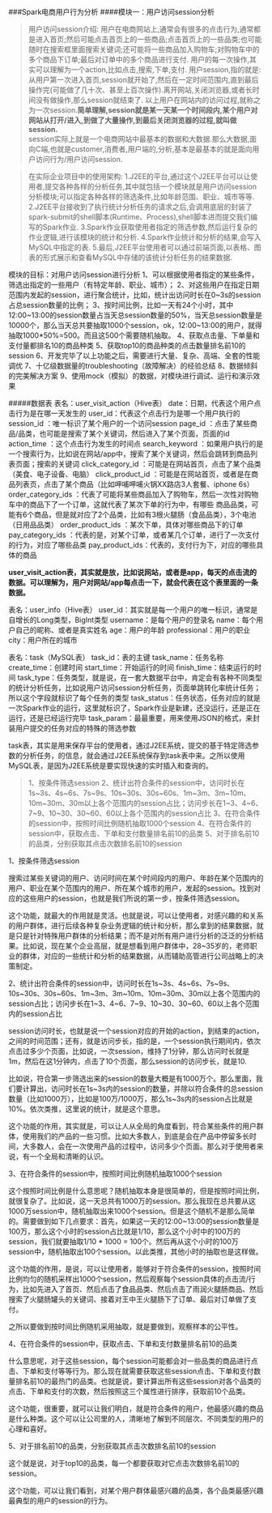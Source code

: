 ###Spark电商用户行为分析
####模块一：用户访问session分析
> 用户访问session介绍:
  用户在电商网站上,通常会有很多的点击行为,通常都是进入首页;然后可能点击首页上的一些商品;点击首页上的一些品类;也可能随时在搜索框里面搜索关键词;还可能将一些商品加入购物车;对购物车中的多个商品下订单;最后对订单中的多个商品进行支付.
  用户的每一次操作,其实可以理解为一个action,比如点击,搜索,下单,支付.
  用户session,指的就是:从用户第一次进入首页,session就开始了,然后在一定时间范围内,直到最后操作完(可能做了几十次、甚至上百次操作).离开网站,关闭浏览器,或者长时间没有做操作,那么session就结束了.
  以上用户在网站内的访问过程,就称之为一次session.**简单理解,session就是某一天某一个时间段内,某个用户对网站从打开/进入,到做了大量操作,到最后关闭浏览器的过程,就叫做session.**    
  session实际上就是一个电商网站中最基本的数据和大数据.那么大数据,面向C端,也就是customer,消费者,用户端的,分析,基本是最基本的就是面向用户访问行为/用户访问session.

> 在实际企业项目中的使用架构:
  1.J2EE的平台,通过这个J2EE平台可以让使用者,提交各种各样的分析任务,其中就包括一个模块就是用户访问session分析模块;可以指定各种各样的筛选条件,比如年龄范围、职业、城市等等.
  2.J2EE平台接收到了执行统计分析任务的请求之后,会调用底层的封装了spark-submit的shell脚本(Runtime、Process),shell脚本进而提交我们编写的Spark作业.
  3.Spark作业获取使用者指定的筛选参数,然后运行复杂的作业逻辑,进行该模块的统计和分析.
  4.Spark作业统计和分析的结果,会写入MySQL中指定的表.
  5.最后,J2EE平台使用者可以通过前端页面,以表格、图表的形式展示和查看MySQL中存储的该统计分析任务的结果数据.
  
模块的目标：对用户访问session进行分析
1、可以根据使用者指定的某些条件，筛选出指定的一些用户（有特定年龄、职业、城市）；
2、对这些用户在指定日期范围内发起的session，进行聚合统计，比如，统计出访问时长在0~3s的session占总session数量的比例；
3、按时间比例，比如一天有24个小时，其中12:00~13:00的session数量占当天总session数量的50%，当天总session数量是10000个，那么当天总共要抽取1000个session，ok，12:00~13:00的用户，就得抽取1000*50%=500。而且这500个需要随机抽取。
4、获取点击量、下单量和支付量都排名10的商品种类
5、获取top10的商品种类的点击数量排名前10的session
6、开发完毕了以上功能之后，需要进行大量、复杂、高端、全套的性能调优
7、十亿级数据量的troubleshooting（故障解决）的经验总结
8、数据倾斜的完美解决方案
9、使用mock（模拟）的数据，对模块进行调试、运行和演示效果

#####数据表
表名：user_visit_action（Hive表）
date：日期，代表这个用户点击行为是在哪一天发生的
user_id：代表这个点击行为是哪一个用户执行的
session_id ：唯一标识了某个用户的一个访问session
page_id ：点击了某些商品/品类，也可能是搜索了某个关键词，然后进入了某个页面，页面的id
action_time ：这个点击行为发生的时间点
search_keyword ：如果用户执行的是一个搜索行为，比如说在网站/app中，搜索了某个关键词，然后会跳转到商品列表页面；搜索的关键词
click_category_id ：可能是在网站首页，点击了某个品类（美食、电子设备、电脑）
click_product_id ：可能是在网站首页，或者是在商品列表页，点击了某个商品（比如呷哺呷哺火锅XX路店3人套餐、iphone 6s）
order_category_ids ：代表了可能将某些商品加入了购物车，然后一次性对购物车中的商品下了一个订单，这就代表了某次下单的行为中，有哪些
商品品类，可能有6个商品，但是就对应了2个品类，比如有3根火腿肠（食品品类），3个电池（日用品品类）
order_product_ids ：某次下单，具体对哪些商品下的订单
pay_category_ids ：代表的是，对某个订单，或者某几个订单，进行了一次支付的行为，对应了哪些品类
pay_product_ids：代表的，支付行为下，对应的哪些具体的商品

**user_visit_action表，其实就是放，比如说网站，或者是app，每天的点击流的数据。可以理解为，用户对网站/app每点击一下，就会代表在这个表里面的一条数据。**

表名：user_info（Hive表）
user_id：其实就是每一个用户的唯一标识，通常是自增长的Long类型，BigInt类型
username：是每个用户的登录名
name：每个用户自己的昵称、或者是真实姓名
age：用户的年龄
professional：用户的职业
city：用户所在的城市

表名：task（MySQL表）
task_id：表的主键
task_name：任务名称
create_time：创建时间
start_time：开始运行的时间
finish_time：结束运行的时间
task_type：任务类型，就是说，在一套大数据平台中，肯定会有各种不同类型的统计分析任务，比如说用户访问session分析任务，页面单跳转化率统计任务；所以这个字段就标识了每个任务的类型
task_status：任务状态，任务对应的就是一次Spark作业的运行，这里就标识了，Spark作业是新建，还没运行，还是正在运行，还是已经运行完毕
task_param：最最重要，用来使用JSON的格式，来封装用户提交的任务对应的特殊的筛选参数

task表，其实是用来保存平台的使用者，通过J2EE系统，提交的基于特定筛选参数的分析任务，的信息，就会通过J2EE系统保存到task表中来。之所以使用MySQL表，是因为J2EE系统是要实现快速的实时插入和查询的。

> 1、按条件筛选session
  2、统计出符合条件的session中，访问时长在1s~3s、4s~6s、7s~9s、10s~30s、30s~60s、1m~3m、3m~10m、10m~30m、30m以上各个范围内的session占比；访问步长在1~3、4~6、7~9、10~30、30~60、60以上各个范围内的session占比
  3、在符合条件的session中，按照时间比例随机抽取1000个session
  4、在符合条件的session中，获取点击、下单和支付数量排名前10的品类
  5、对于排名前10的品类，分别获取其点击次数排名前10的session
    
  1、按条件筛选session
  
  搜索过某些关键词的用户、访问时间在某个时间段内的用户、年龄在某个范围内的用户、职业在某个范围内的用户、所在某个城市的用户，发起的session。找到对应的这些用户的session，也就是我们所说的第一步，按条件筛选session。
  
  这个功能，就最大的作用就是灵活。也就是说，可以让使用者，对感兴趣的和关系的用户群体，进行后续各种复杂业务逻辑的统计和分析，那么拿到的结果数据，就是只是针对特殊用户群体的分析结果；而不是对所有用户进行分析的泛泛的分析结果。比如说，现在某个企业高层，就是想看到用户群体中，28~35岁的，老师职业的群体，对应的一些统计和分析的结果数据，从而辅助高管进行公司战略上的决策制定。
  
  2、统计出符合条件的session中，访问时长在1s~3s、4s~6s、7s~9s、10s~30s、30s~60s、1m~3m、3m~10m、10m~30m、30m以上各个范围内的session占比；访问步长在1~3、4~6、7~9、10~30、30~60、60以上各个范围内的session占比
  
  session访问时长，也就是说一个session对应的开始的action，到结束的action，之间的时间范围；还有，就是访问步长，指的是，一个session执行期间内，依次点击过多少个页面，比如说，一次session，维持了1分钟，那么访问时长就是1m，然后在这1分钟内，点击了10个页面，那么session的访问步长，就是10.
  
  比如说，符合第一步筛选出来的session的数量大概是有1000万个。那么里面，我们要计算出，访问时长在1s~3s内的session的数量，并除以符合条件的总session数量（比如1000万），比如是100万/1000万，那么1s~3s内的session占比就是10%。依次类推，这里说的统计，就是这个意思。
  
  这个功能的作用，其实就是，可以让人从全局的角度看到，符合某些条件的用户群体，使用我们的产品的一些习惯。比如大多数人，到底是会在产品中停留多长时间，大多数人，会在一次使用产品的过程中，访问多少个页面。那么对于使用者来说，有一个全局和清晰的认识。
  
  3、在符合条件的session中，按照时间比例随机抽取1000个session
  
  这个按照时间比例是什么意思呢？随机抽取本身是很简单的，但是按照时间比例，就很复杂了。比如说，这一天总共有1000万的session。那么我现在总共要从这1000万session中，随机抽取出来1000个session。但是这个随机不是那么简单的。需要做到如下几点要求：首先，如果这一天的12:00~13:00的session数量是100万，那么这个小时的session占比就是1/10，那么这个小时中的100万的session，我们就要抽取1/10 * 1000 = 100个。然后再从这个小时的100万session中，随机抽取出100个session。以此类推，其他小时的抽取也是这样做。
  
  这个功能的作用，是说，可以让使用者，能够对于符合条件的session，按照时间比例均匀的随机采样出1000个session，然后观察每个session具体的点击流/行为，比如先进入了首页、然后点击了食品品类、然后点击了雨润火腿肠商品、然后搜索了火腿肠罐头的关键词、接着对王中王火腿肠下了订单、最后对订单做了支付。
  
  之所以要做到按时间比例随机采用抽取，就是要做到，观察样本的公平性。
  
  4、在符合条件的session中，获取点击、下单和支付数量排名前10的品类
  
  什么意思呢，对于这些session，每个session可能都会对一些品类的商品进行点击、下单和支付等等行为。那么现在就需要获取这些session点击、下单和支付数量排名前10的最热门的品类。也就是说，要计算出所有这些session对各个品类的点击、下单和支付的次数，然后按照这三个属性进行排序，获取前10个品类。
  
  这个功能，很重要，就可以让我们明白，就是符合条件的用户，他最感兴趣的商品是什么种类。这个可以让公司里的人，清晰地了解到不同层次、不同类型的用户的心理和喜好。
  
  5、对于排名前10的品类，分别获取其点击次数排名前10的session
  
  这个就是说，对于top10的品类，每一个都要获取对它点击次数排名前10的session。
  
  这个功能，可以让我们看到，对某个用户群体最感兴趣的品类，各个品类最感兴趣最典型的用户的session的行为。
